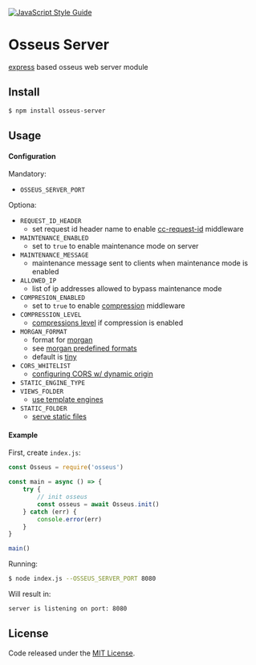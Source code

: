 [![JavaScript Style Guide](https://cdn.rawgit.com/standard/standard/master/badge.svg)](https://github.com/standard/standard)

# Osseus Server

[express](https://github.com/expressjs/express) based osseus web server module

## Install
```bash
$ npm install osseus-server
```

## Usage

#### Configuration

Mandatory:

* `OSSEUS_SERVER_PORT`

Optiona:

* `REQUEST_ID_HEADER`
	* set request id header name to enable [cc-request-id](https://www.npmjs.com/package/cc-request-id) middleware
* `MAINTENANCE_ENABLED`
	* set to `true` to enable maintenance mode on server
* `MAINTENANCE_MESSAGE`
	* maintenance message sent to clients when maintenance mode is enabled
* `ALLOWED_IP`
	* list of ip addresses allowed to bypass maintenance mode
* `COMPRESION_ENABLED`
	* set to `true` to enable [compression](https://github.com/expressjs/compression) middleware
* `COMPRESSION_LEVEL`
	* [compressions level](https://github.com/expressjs/compression#level) if compression is enabled
* `MORGAN_FORMAT`
	* format for [morgan](https://github.com/expressjs/morgan)
	* see [morgan predefined formats](https://github.com/expressjs/morgan#predefined-formats)
	* default is [tiny](https://github.com/expressjs/morgan#tiny)
* `CORS_WHITELIST`
	* [configuring CORS w/ dynamic origin](https://www.npmjs.com/package/cors#configuring-cors-w-dynamic-origin)
* `STATIC_ENGINE_TYPE`
* `VIEWS_FOLDER`
	* [use template engines](https://expressjs.com/en/guide/using-template-engines.html)
* `STATIC_FOLDER`
	* [serve static files](https://expressjs.com/en/starter/static-files.html)


#### Example
First, create `index.js`:

```javascript
const Osseus = require('osseus')

const main = async () => {
	try {
		// init osseus
		const osseus = await Osseus.init()
  	} catch (err) {
		console.error(err)
  	}
}

main()

```

Running:

```bash
$ node index.js --OSSEUS_SERVER_PORT 8080
```

Will result in:

```sh
server is listening on port: 8080
```

## License
Code released under the [MIT License](https://github.com/colucom/osseus-server/blob/master/LICENSE).
